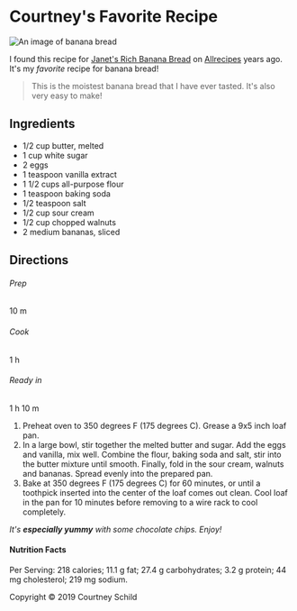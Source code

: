 # Courtney's Favorite Recipe

![An image of banana bread](https://picsum.photos/400/200)

I found this recipe for [Janet's Rich Banana Bread](https://www.allrecipes.com/recipe/17066/janets-rich-banana-bread/) on [Allrecipes](https://www.allrecipes.com/) years ago. It's my _favorite_ recipe for banana bread!

> This is the moistest banana bread that I have ever tasted. It's also very easy to make!

## Ingredients
* 1/2 cup butter, melted
* 1 cup white sugar
* 2 eggs
* 1 teaspoon vanilla extract
* 1 1/2 cups all-purpose flour
* 1 teaspoon baking soda
* 1/2 teaspoon salt
* 1/2 cup sour cream
* 1/2 cup chopped walnuts
* 2 medium bananas, sliced

## Directions

###### Prep
10 m

###### Cook
1 h

###### Ready in
1 h 10 m

1. Preheat oven to 350 degrees F (175 degrees C). Grease a 9x5 inch loaf pan.
2. In a large bowl, stir together the melted butter and sugar. Add the eggs and vanilla, mix well. Combine the flour, baking soda and salt, stir into the butter mixture until smooth. Finally, fold in the sour cream, walnuts and bananas. Spread evenly into the prepared pan.
3. Bake at 350 degrees F (175 degrees C) for 60 minutes, or until a toothpick inserted into the center of the loaf comes out clean. Cool loaf in the pan for 10 minutes before removing to a wire rack to cool completely.

_It's **especially yummy** with some chocolate chips. Enjoy!_

#### Nutrition Facts
Per Serving: 218 calories; 11.1 g fat; 27.4 g carbohydrates; 3.2 g protein; 44 mg cholesterol; 219 mg sodium.

Copyright &copy; 2019 Courtney Schild
